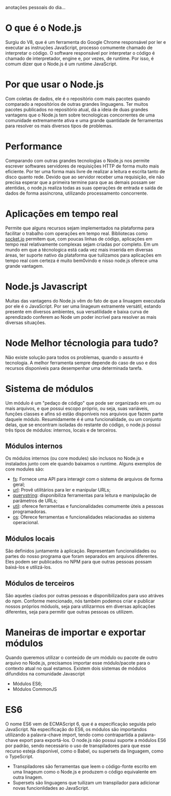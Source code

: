 anotações pessoais do dia...

# O que é o Node.js

Surgiu do V8, que é um ferramenta do Google Chrome responsável por ler e executar as instruções JavaScript, processo comumente chamado de interpretar o código. O software responsável por interpretar o código é chamado de interpretador, engine e, por vezes, de runtime. Por isso, é comum dizer que o Node.js é um runtime JavaScript.

# Por que usar o Node.js

Com coletas de dados, ele é o repositório com mais pacotes quando comparado a repositórios de outras grandes linguagens.
Ter muitos pacotes publicados no repositório atual, dá a ideia de duas grandes vantagens que o Node.js tem sobre tecnologicas concorrentes de uma comunidade extremamente ativa e uma grande quantidade de ferramentas para resolver os mais diversos tipos de problemas.

# Performance

Comparando com outras grandes tecnologias o Node.js nos permite escrever softwares servidores de requisições HTTP de forma muito mais eficiente. Por ter uma forma mais livre de realizar a leitura e escrita tanto de disco quanto rede. Devido que ao servidor receber uma requisição, ele não precisa esperar que a primeira termine para que as demais possam ser atentidas, o node.js realiza todas as suas operações de entrada e saída de dados de forma assíncrona, utilizando processamento concorrente.

# Aplicações em tempo real

Permite que alguns recursos sejam implementados na plataforma para facilitar o trabalho com operações em tempo real.
Bibliotecas como [socket.io](https://socket.io/) permitem que, com poucas linhas de código, aplicações em tempo real relativamente complexas sejam criadas por completo.
Em um mundo em que a técnologica está cada vez mais inserida em diversas áreas, ter suporte nativo da plataforma que tuilizamos para aplicações em tempo real com certeza é muito bem0vindo e nisso node.js oferece uma grande vantagem.

# Node.js Javascript

Muitas das vantagens do Node.js vêm do fato de que a linuagem executada por ele é o JavaScript.
Por ser uma linageum extramente versátil, estando presente em diversos ambientes, sua versatilidade e baixa curva de aprendizado conferem ao Node um poder incrível para resolver as mais diversas situações.

# Node Melhor técnologia para tudo?

Não existe solução para todos os problemas, quando o assunto é tecnologia. A melhor ferramenta sempre depende do caso de uso e dos recursos disponíveis para desempenhar uma determinada tarefa.

# Sistema de módulos

Um módulo é um "pedaço de código" que pode ser organizado em um ou mais arquivos, e que possui escopo próprio, ou seja, suas variáveis, funções classes e afins só estão disponíveis nos arquivos que fazem parte daquele módulo.
Resumidamente é é uma funcionalidade, ou um conjunto delas, que se encontram isoladas do restante do código, o node.js possui três tipos de módulos: internos, locais e de terceiros.

## Módulos internos

Os módulos internos (ou core modules) são inclusos no Node.js e instalados junto com ele quando baixamos o runtime. Alguns exemplos de core modules são:

- [fs](https://nodejs.org/api/fs.html): Fornece uma API para interagir com o sistema de arquivos de forma geral;
- [url](https://nodejs.org/api/url.html): Provê utilitários para ler e manipular URLs;
- [querystring](https://nodejs.org/api/querystring.html): disponibiliza ferramentas para leitura e manipulação de parâmetros de URLs;
- [util](https://nodejs.org/api/util.html): oferece ferramentas e funcionalidades comumente úteis a pessoas programadoras.
- [os](https://nodejs.org/api/os.html): Oferece ferramentas e funcionalidades relacionadas ao sistema operacional.

## Módulos locais

São definidos juntamente à aplicação. Representam funcionalidades ou partes do nosso programa que foram separados em arquivos diferentes. Eles podem ser publicados no NPM para que outras pessoas possam baixá-los e utilizá-los.

## Módulos de terceiros

São aqueles ciados por outras pessoas e disponibilizados para uso atráves do npm. Conforme mencionado, nós também podemos criar e publicar nossos próprios móduols, seja para utilizarmos em diversas aplicações diferentes, seja para permitir que outras pessoas os utilizem.

# Maneiras de importar e exportar módulos

Quando queremos utilizar o conteúdo de um módulo ou pacote de outro arquivo no Node.js, precisamos importar esse módulo/pacote para o contexto atual no qual estamos.
Existem dois sistemas de módulos difundidos na comunidade Javascript
- Módulos ES6;
- Módulos CommonJS

# ES6

O nome ES6 vem de ECMAScript 6, que é a especificação seguida pelo JavaScript.
Na especificação do ES6, os módulos são importandos utilizando a palavra-chave import, tendo como contrapartida a palavra-chave export para exportá-los.
O node.js não possui suporte a módulos ES6 por padrão, sendo necessário o uso de transpiladores para que esse recurso esteja disponível, como o Babel, ou supersets da linguagem, como o TypeScript.

- Transpiladores são ferramentas que leem o código-fonte escrito em uma linageum como o Node.js e produzem o código equivalente em outra linagem.
- Supersets são linguagens que tuilizam um transpilador para adicionar novas funcionlidades ao JavaScript.

